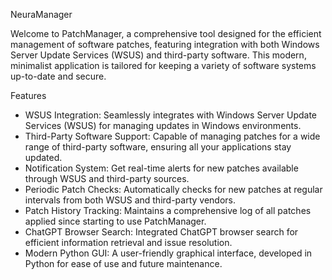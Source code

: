 NeuraManager  


Welcome to PatchManager, a comprehensive tool designed for the efficient management of software patches, featuring integration with both Windows Server Update Services (WSUS) and third-party software. This modern, minimalist application is tailored for keeping a variety of software systems up-to-date and secure.

Features
* WSUS Integration: Seamlessly integrates with Windows Server Update Services (WSUS) for managing updates in Windows environments.
* Third-Party Software Support: Capable of managing patches for a wide range of third-party software, ensuring all your applications stay updated.
* Notification System: Get real-time alerts for new patches available through WSUS and third-party sources.
* Periodic Patch Checks: Automatically checks for new patches at regular intervals from both WSUS and third-party vendors.
* Patch History Tracking: Maintains a comprehensive log of all patches applied since starting to use PatchManager.
* ChatGPT Browser Search: Integrated ChatGPT browser search for efficient information retrieval and issue resolution.
* Modern Python GUI: A user-friendly graphical interface, developed in Python for ease of use and future maintenance.
